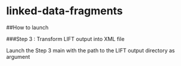 # linked-data-fragments

##How to launch

###Step 3 : Transform LIFT output into XML file

Launch the Step 3 main with the path to the LIFT output directory as argument
